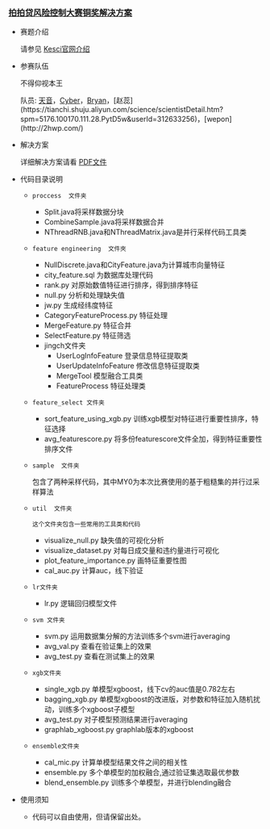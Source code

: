 ### [拍拍贷风险控制大赛铜奖解决方案](https://github.com/wepe/PPD_RiskControlCompetition)

- 赛题介绍

	请参见 [Kesci官网介绍](http://www.kesci.com/apps/home_log/index.html#!/competition/56cd5f02b89b5bd026cb39c9)

- 参赛队伍

	不得仰视本王

	队员: [天音](https://tianchi.shuju.aliyun.com/science/scientistDetail.htm?spm=5176.100065.0.0.gnyTyY&userId=713068774)，[Cyber](https://tianchi.shuju.aliyun.com/science/scientistDetail.htm?spm=0.0.0.0.hITk7I&userId=728128096)，[Bryan](http://blog.csdn.net/bryan__)，[赵蕊](https://tianchi.shuju.aliyun.com/science/scientistDetail.htm?spm=5176.100170.111.28.PytD5w&userId=312633256)，[wepon](http://2hwp.com/)

- 解决方案

	详细解决方案请看 [PDF文件](https://github.com/wepe/PPD_RiskControlCompetition/blob/master/%E9%A3%8E%E6%8E%A7%E7%AE%97%E6%B3%95%E5%A4%A7%E8%B5%9B%E8%A7%A3%E5%86%B3%E6%96%B9%E6%A1%88.pdf)

- 代码目录说明

	- `proccess  文件夹`
	
		- Split.java将采样数据分块
		- CombineSample.java将采样数据合并
		- NThreadRNB.java和NThreadMatrix.java是并行采样代码工具类
	
	
	- `feature engineering  文件夾`
	
		- NullDiscrete.java和CityFeature.java为计算城市向量特征
		- city_feature.sql 为数据库处理代码
		- rank.py 对原始数值特征进行排序，得到排序特征
		- null.py 分析和处理缺失值
		- jw.py  生成经纬度特征
		- CategoryFeatureProcess.py	特征处理
		- MergeFeature.py	特征合并
		- SelectFeature.py	特征筛选
		- jingch文件夹
			- UserLogInfoFeature	 登录信息特征提取类
			- UserUpdateInfoFeature	修改信息特征提取类
			- MergeTool	模型融合工具类
			- FeatureProcess	特征处理类
	
	
	
	- `feature_select 文件夹`
	
		- sort_feature_using_xgb.py  训练xgb模型对特征进行重要性排序，特征选择
		- avg_featurescore.py 将多份featurescore文件全加，得到特征重要性排序文件
	
	
	
	
	- `sample  文件夹`
	
		包含了两种采样代码，其中MY0为本次比赛使用的基于粗糙集的并行过采样算法
	
	
	- `util  文件夹`
	
		  这个文件夹包含一些常用的工具类和代码
		- visualize_null.py 缺失值的可视化分析
		- visualize_dataset.py 对每日成交量和违约量进行可视化
		- plot_feature_importance.py 画特征重要性图
		- cal_auc.py 计算auc，线下验证
	
	
	- `lr文件夹`
	
		- lr.py  逻辑回归模型文件
	
	
	
	- `svm 文件夹`
	
		- svm.py  运用数据集分解的方法训练多个svm进行averaging
		- avg_val.py  查看在验证集上的效果
		- avg_test.py 查看在测试集上的效果
	
	
	- `xgb文件夹`
	
		- single_xgb.py  单模型xgboost，线下cv的auc值是0.782左右
		- bagging_xgb.py  单模型xgboost的改进版，对参数和特征加入随机扰动，训练多个xgboost子模型
		- avg_test.py  对子模型预测结果进行averaging
	    - graphlab_xgboost.py graphlab版本的xgboost
	
	- `ensemble文件夹`
	
		- cal_mic.py 计算单模型结果文件之间的相关性
		- ensemble.py 多个单模型的加权融合,通过验证集选取最优参数
		- blend_ensemble.py 训练多个单模型，并进行blending融合
	

- 使用须知

	- 代码可以自由使用，但请保留出处。


	
